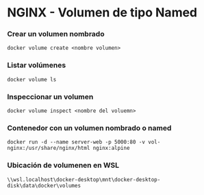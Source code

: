 # NGINX - Volumen de tipo Named

### Crear un volumen nombrado
```
docker volume create <nombre volumen>
```

### Listar volúmenes
```
docker volume ls
```
### Inspeccionar un volumen
```
docker volume inspect <nombre del voluemn>
```

### Contenedor con un volumen nombrado o named
```
docker run -d --name server-web -p 5000:80 -v vol-nginx:/usr/share/nginx/html nginx:alpine
```


### Ubicación de volumenen en WSL
```
\\wsl.localhost\docker-desktop\mnt\docker-desktop-disk\data\docker\volumes
```